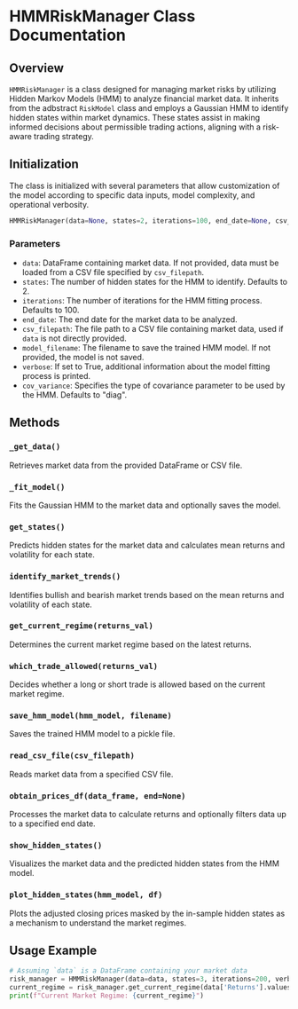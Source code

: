 
# HMMRiskManager Class Documentation

## Overview

`HMMRiskManager` is a class designed for managing market risks by utilizing Hidden Markov Models (HMM) to analyze financial market data. It inherits from the adbstract `RiskModel` class and employs a Gaussian HMM to identify hidden states within market dynamics. These states assist in making informed decisions about permissible trading actions, aligning with a risk-aware trading strategy.

## Initialization

The class is initialized with several parameters that allow customization of the model according to specific data inputs, model complexity, and operational verbosity.

```python
HMMRiskManager(data=None, states=2, iterations=100, end_date=None, csv_filepath=None, model_filename=None, verbose=False, cov_variance="diag")
```

### Parameters

- `data`: DataFrame containing market data. If not provided, data must be loaded from a CSV file specified by `csv_filepath`.
- `states`: The number of hidden states for the HMM to identify. Defaults to 2.
- `iterations`: The number of iterations for the HMM fitting process. Defaults to 100.
- `end_date`: The end date for the market data to be analyzed.
- `csv_filepath`: The file path to a CSV file containing market data, used if `data` is not directly provided.
- `model_filename`: The filename to save the trained HMM model. If not provided, the model is not saved.
- `verbose`: If set to True, additional information about the model fitting process is printed.
- `cov_variance`: Specifies the type of covariance parameter to be used by the HMM. Defaults to "diag".

## Methods

### `_get_data()`

Retrieves market data from the provided DataFrame or CSV file.

### `_fit_model()`

Fits the Gaussian HMM to the market data and optionally saves the model.

### `get_states()`

Predicts hidden states for the market data and calculates mean returns and volatility for each state.

### `identify_market_trends()`

Identifies bullish and bearish market trends based on the mean returns and volatility of each state.

### `get_current_regime(returns_val)`

Determines the current market regime based on the latest returns.

### `which_trade_allowed(returns_val)`

Decides whether a long or short trade is allowed based on the current market regime.

### `save_hmm_model(hmm_model, filename)`

Saves the trained HMM model to a pickle file.

### `read_csv_file(csv_filepath)`

Reads market data from a specified CSV file.

### `obtain_prices_df(data_frame, end=None)`

Processes the market data to calculate returns and optionally filters data up to a specified end date.

### `show_hidden_states()`

Visualizes the market data and the predicted hidden states from the HMM model.

### `plot_hidden_states(hmm_model, df)`

Plots the adjusted closing prices masked by the in-sample hidden states as a mechanism to understand the market regimes.

## Usage Example

```python
# Assuming `data` is a DataFrame containing your market data
risk_manager = HMMRiskManager(data=data, states=3, iterations=200, verbose=True)
current_regime = risk_manager.get_current_regime(data['Returns'].values)
print(f"Current Market Regime: {current_regime}")
```
